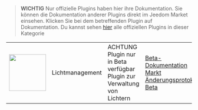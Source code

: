 
>**WICHTIG**
>Nur offizielle Plugins haben hier ihre Dokumentation. Sie können die Dokumentation anderer Plugins direkt im Jeedom Market einsehen. Klicken Sie bei dem betreffenden Plugin auf Dokumentation.
>Du kannst sehen [hier](https://market.jeedom.com/index.php?v=d&p=market&type=plugin&categorie=lightmanager) alle offiziellen Plugins in dieser Kategorie


| | | | |
|--- | --- | --- | ---|
|<img src="./beta/._icon.png" class="pluginLogo" width="100" />|Lichtmanagement|ACHTUNG Plugin nur in Beta verfügbar<br/>Plugin zur Verwaltung von Lichtern|[Beta-Dokumentation](./beta/index.md)<br/>[Markt](https://market.jeedom.com/index.php?v=d&p=market_display&id=4199)<br/>[Änderungsprotokoll Beta](./beta/changelog.md)|
